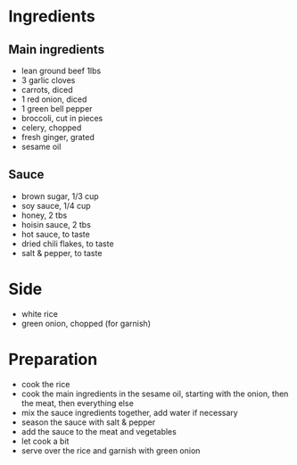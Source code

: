 # Ingredients

## Main ingredients

- lean ground beef 1lbs
- 3 garlic cloves
- carrots, diced
- 1 red onion, diced
- 1 green bell pepper
- broccoli, cut in pieces
- celery, chopped
- fresh ginger, grated
- sesame oil

## Sauce

- brown sugar, 1/3 cup
- soy sauce, 1/4 cup
- honey, 2 tbs
- hoisin sauce, 2 tbs
- hot sauce, to taste
- dried chili flakes, to taste
- salt & pepper, to taste

# Side

- white rice
- green onion, chopped (for garnish)

# Preparation

- cook the rice
- cook the main ingredients in the sesame oil, starting with
	the onion, then the meat, then everything else
- mix the sauce ingredients together, add water if necessary
- season the sauce with salt & pepper
- add the sauce to the meat and vegetables
- let cook a bit
- serve over the rice and garnish with green onion

